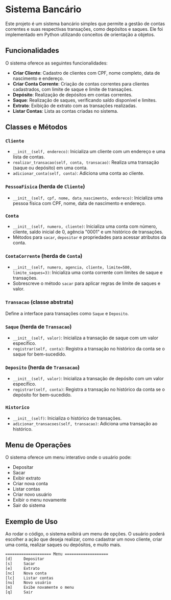 # Sistema Bancário

Este projeto é um sistema bancário simples que permite a gestão de contas correntes e suas respectivas transações, como depósitos e saques. Ele foi implementado em Python utilizando conceitos de orientação a objetos.

## Funcionalidades

O sistema oferece as seguintes funcionalidades:

- **Criar Cliente**: Cadastro de clientes com CPF, nome completo, data de nascimento e endereço.
- **Criar Conta Corrente**: Criação de contas correntes para clientes cadastrados, com limite de saque e limite de transações.
- **Depósito**: Realização de depósitos em contas correntes.
- **Saque**: Realização de saques, verificando saldo disponível e limites.
- **Extrato**: Exibição de extrato com as transações realizadas.
- **Listar Contas**: Lista as contas criadas no sistema.

## Classes e Métodos

### `Cliente`

- `__init__(self, endereco)`: Inicializa um cliente com um endereço e uma lista de contas.
- `realizar_transacao(self, conta, transacao)`: Realiza uma transação (saque ou depósito) em uma conta.
- `adicionar_conta(self, conta)`: Adiciona uma conta ao cliente.

### `PessoaFisica` (herda de `Cliente`)

- `__init__(self, cpf, nome, data_nascimento, endereco)`: Inicializa uma pessoa física com CPF, nome, data de nascimento e endereço.

### `Conta`

- `__init__(self, numero, cliente)`: Inicializa uma conta com número, cliente, saldo inicial de 0, agência "0001" e um histórico de transações.
- Métodos para `sacar`, `depositar` e propriedades para acessar atributos da conta.

### `ContaCorrente` (herda de `Conta`)

- `__init__(self, numero, agencia, cliente, limite=500, limite_saques=3)`: Inicializa uma conta corrente com limites de saque e transações.
- Sobrescreve o método `sacar` para aplicar regras de limite de saques e valor.

### `Transacao` (classe abstrata)

Define a interface para transações como `Saque` e `Deposito`.

### `Saque` (herda de `Transacao`)

- `__init__(self, valor)`: Inicializa a transação de saque com um valor específico.
- `registrar(self, conta)`: Registra a transação no histórico da conta se o saque for bem-sucedido.

### `Deposito` (herda de `Transacao`)

- `__init__(self, valor)`: Inicializa a transação de depósito com um valor específico.
- `registrar(self, conta)`: Registra a transação no histórico da conta se o depósito for bem-sucedido.

### `Historico`

- `__init__(self)`: Inicializa o histórico de transações.
- `adicionar_transacoes(self, transacao)`: Adiciona uma transação ao histórico.

## Menu de Operações

O sistema oferece um menu interativo onde o usuário pode:

- Depositar
- Sacar
- Exibir extrato
- Criar nova conta
- Listar contas
- Criar novo usuário
- Exibir o menu novamente
- Sair do sistema

## Exemplo de Uso

Ao rodar o código, o sistema exibirá um menu de opções. O usuário poderá escolher a ação que deseja realizar, como cadastrar um novo cliente, criar uma conta, realizar saques ou depósitos, e muito mais.

```bash
==================== Menu ===================
[d]     Depositar
[s]     Sacar
[e]     Extrato
[nc]    Nova conta
[lc]    Listar contas
[nu]    Novo usuário
[m]     Exibe novamente o menu
[q]     Sair
